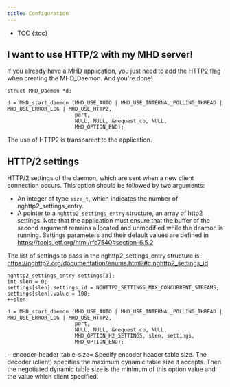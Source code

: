 ```yaml
---
title: Configuration
---
```


* TOC
{:toc}

## I want to use HTTP/2 with my MHD server!

If you already have a MHD application, you just need to add the HTTP2 flag
when creating the MHD_Daemon. And you're done!

```
struct MHD_Daemon *d;

d = MHD_start_daemon (MHD_USE_AUTO | MHD_USE_INTERNAL_POLLING_THREAD | MHD_USE_ERROR_LOG | MHD_USE_HTTP2,
                      port,
                      NULL, NULL, &request_cb, NULL,
                      MHD_OPTION_END);
```

The use of HTTP2 is transparent to the application.


## HTTP/2 settings

HTTP/2 settings of the daemon, which are sent when a new client connection
occurs. This option should be followed by two arguments:
 - An integer of type `size_t`, which indicates the number of
   nghttp2_settings_entry.
 - A pointer to a `nghttp2_settings_entry` structure, an array of http2
   settings.
Note that the application must ensure that the buffer of the
second argument remains allocated and unmodified while the
deamon is running.
Settings parameters and their default values are defined in
https://tools.ietf.org/html/rfc7540#section-6.5.2

The list of settings to pass in the nghttp2_settings_entry structure is:
https://nghttp2.org/documentation/enums.html?#c.nghttp2_settings_id

```
nghttp2_settings_entry settings[3];
int slen = 0;
settings[slen].settings_id = NGHTTP2_SETTINGS_MAX_CONCURRENT_STREAMS;
settings[slen].value = 100;
++slen;

d = MHD_start_daemon (MHD_USE_AUTO | MHD_USE_INTERNAL_POLLING_THREAD | MHD_USE_ERROR_LOG | MHD_USE_HTTP2,
                      port,
                      NULL, NULL, &request_cb, NULL,
                      MHD_OPTION_H2_SETTINGS, slen, settings,
                      MHD_OPTION_END);
```

--encoder-header-table-size=<SIZE>
            Specify encoder header table size.  The decoder (client)
            specifies  the maximum  dynamic table  size it  accepts.
            Then the negotiated dynamic table size is the minimum of
            this option value and the value which client specified.
